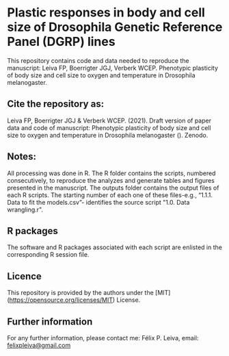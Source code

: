 # Plastic responses in body and cell size of Drosophila Genetic Reference Panel (DGRP) lines
 
This repository contains code and data needed to reproduce the manuscript: Leiva FP, Boerrigter JGJ, Verberk WCEP. Phenotypic plasticity of body size and cell size to oxygen and temperature in Drosophila melanogaster. 

## Cite the repository as: 

Leiva FP, Boerrigter JGJ & Verberk WCEP. (2021). Draft version of paper data and code of manuscript: Phenotypic plasticity of body size and cell size to oxygen and temperature in Drosophila melanogaster (). Zenodo.

## Notes:
All processing was done in R. The R folder contains the scripts, numbered consecutively, to reproduce the analyzes and generate tables and figures presented in the manuscript. The outputs folder contains the output files of each R scripts. The starting number of each one of these files-e.g., “1.1.1. Data to fit the models.csv”- identifies the source script "1.0. Data wrangling.r".  

## R packages
The software and R packages associated with each script are enlisted in the corresponding R session file.

## Licence
This repository is provided by the authors under the [MIT] (https://opensource.org/licenses/MIT) License.

## Further information
For any further information, please contact me: Félix P. Leiva, email: felixpleiva@gmail.com 
